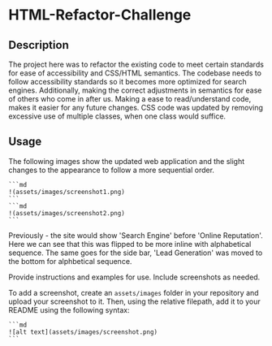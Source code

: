 # HTML-Refactor-Challenge

## Description

The project here was to refactor the existing code to meet certain standards for ease of accessibility and CSS/HTML semantics. The codebase needs to follow accessibility standards so it becomes more optimized for search engines. Additionally, making the correct adjustments in semantics for ease of others who come in after us. Making a ease to read/understand code, makes it easier for any future changes. CSS code was updated by removing excessive use of multiple classes, when one class would suffice. 

## Usage

The following images show the updated web application and the slight changes to the appearance to follow a more sequential order. 



    ```md
    !(assets/images/screenshot1.png)
    ```
    ```md
    !(assets/images/screenshot2.png)
    ```

Previously - the site would show 'Search Engine' before 'Online Reputation'. Here we can see that this was flipped to be more inline with alphabetical sequence. The same goes for the side bar, 'Lead Generation' was moved to the bottom for alphbetical sequence. 

Provide instructions and examples for use. Include screenshots as needed.

To add a screenshot, create an `assets/images` folder in your repository and upload your screenshot to it. Then, using the relative filepath, add it to your README using the following syntax:

    ```md
    ![alt text](assets/images/screenshot.png)
    ```
